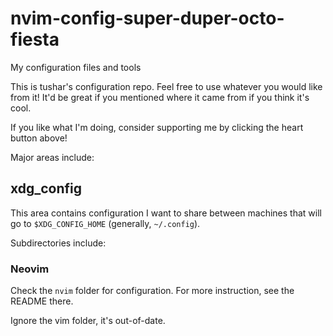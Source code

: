 # nvim-config-super-duper-octo-fiesta
My configuration files and tools

This is tushar's configuration repo. Feel free to use whatever you would like from it! It'd be great if you mentioned where it came from if you think it's cool.

If you like what I'm doing, consider supporting me by clicking the heart button above!

Major areas include:

## xdg_config

This area contains configuration I want to share between machines that will go to `$XDG_CONFIG_HOME` (generally, `~/.config`).


Subdirectories include:

### Neovim

Check the `nvim` folder for configuration. For more instruction, see the README there.

Ignore the vim folder, it's out-of-date.
